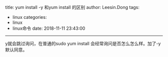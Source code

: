 title: yum install -y 和yum install 的区别
author: Leesin.Dong
tags:
  - linux
categories:
  - linux
  - linux命令
date: 2018-11-11 23:43:00
---
y就会跳过询问，在普通的sudo yum  install 会经常询问是否怎么怎么样。加了-y默认同意。
